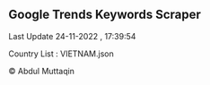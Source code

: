 

## Google Trends Keywords Scraper 
 
Last Update 24-11-2022 , 17:39:54

Country List :
VIETNAM.json



© Abdul Muttaqin 
